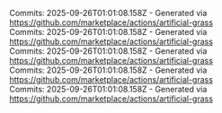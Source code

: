 Commits: 2025-09-26T01:01:08.158Z - Generated via https://github.com/marketplace/actions/artificial-grass
<br>
Commits: 2025-09-26T01:01:08.158Z - Generated via https://github.com/marketplace/actions/artificial-grass
<br>
Commits: 2025-09-26T01:01:08.158Z - Generated via https://github.com/marketplace/actions/artificial-grass
<br>
Commits: 2025-09-26T01:01:08.158Z - Generated via https://github.com/marketplace/actions/artificial-grass
<br>
Commits: 2025-09-26T01:01:08.158Z - Generated via https://github.com/marketplace/actions/artificial-grass
<br>
